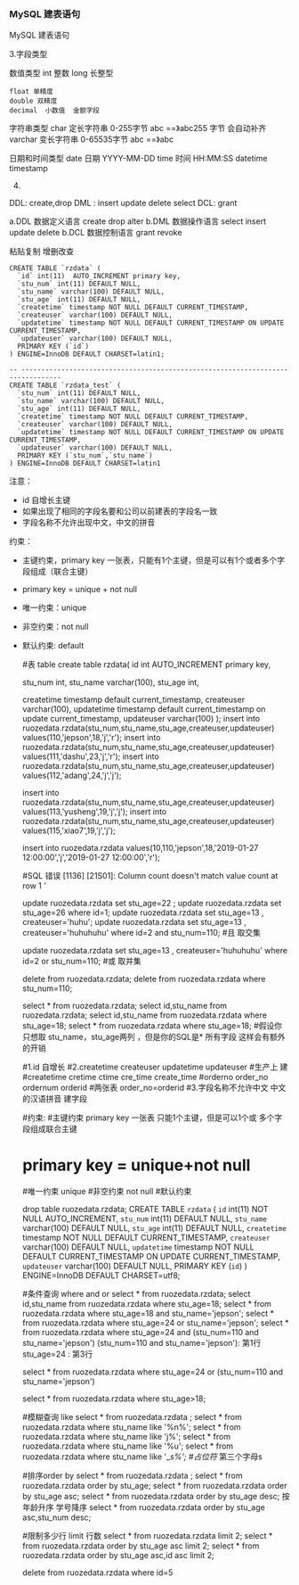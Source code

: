 ### MySQL 建表语句
MySQL 建表语句

3.字段类型

数值类型
	int  整数
	long 长整型 

    float 单精度
    double 双精度
    decimal  小数值  金额字段

字符串类型
char    定长字符串 0-255字节    abc    ==》abc255 字节 会自动补齐   
varchar 变长字符串 0-65535字节  abc    ==》abc

日期和时间类型
date 日期 YYYY-MM-DD
time 时间 HH:MM:SS
datetime 
timestamp    



4.
DDL: create,drop
DML : insert update delete select
DCL: grant

a.DDL 数据定义语言  create  drop  alter
b.DML 数据操作语言  select  insert                           update  delete
b.DCL 数据控制语言  grant   revoke

粘贴复制 增删改查

    CREATE TABLE `rzdata` (
      `id` int(11)  AUTO_INCREMENT primary key,
      `stu_num` int(11) DEFAULT NULL,
      `stu_name` varchar(100) DEFAULT NULL,
      `stu_age` int(11) DEFAULT NULL,
      `createtime` timestamp NOT NULL DEFAULT CURRENT_TIMESTAMP,
      `createuser` varchar(100) DEFAULT NULL,
      `updatetime` timestamp NOT NULL DEFAULT CURRENT_TIMESTAMP ON UPDATE CURRENT_TIMESTAMP,
      `updateuser` varchar(100) DEFAULT NULL,
      PRIMARY KEY (`id`)
    ) ENGINE=InnoDB DEFAULT CHARSET=latin1;
    
    -- --------------------------------------------------------------------------------
    CREATE TABLE `rzdata_test` (
      `stu_num` int(11) DEFAULT NULL,
      `stu_name` varchar(100) DEFAULT NULL,
      `stu_age` int(11) DEFAULT NULL,
      `createtime` timestamp NOT NULL DEFAULT CURRENT_TIMESTAMP,
      `createuser` varchar(100) DEFAULT NULL,
      `updatetime` timestamp NOT NULL DEFAULT CURRENT_TIMESTAMP ON UPDATE CURRENT_TIMESTAMP,
      `updateuser` varchar(100) DEFAULT NULL,
      PRIMARY KEY (`stu_num`,`stu_name`)
    ) ENGINE=InnoDB DEFAULT CHARSET=latin1



注意：

- id 自增长主键
- 如果出现了相同的字段名要和公司以前建表的字段名一致
- 字段名称不允许出现中文，中文的拼音

约束：

- 主键约束，primary key 一张表，只能有1个主键，但是可以有1个或者多个字段组成（联合主键）
- primary key = unique + not null
- 唯一约束：unique
- 非空约束：not null 
- 默认约束: default



    #表 table
    create table rzdata(
    id int AUTO_INCREMENT primary key,
    
    stu_num  int,
    stu_name varchar(100),
    stu_age  int,
    
    createtime timestamp default current_timestamp,
    createuser  varchar(100),
    updatetime timestamp default current_timestamp on update current_timestamp,
    updateuser  varchar(100)
    );
    insert into ruozedata.rzdata(stu_num,stu_name,stu_age,createuser,updateuser) 
    values(110,'jepson',18,'j','r');
    insert into ruozedata.rzdata(stu_num,stu_name,stu_age,createuser,updateuser) 
    values(111,'dashu',23,'j','r');
    insert into ruozedata.rzdata(stu_num,stu_name,stu_age,createuser,updateuser) 
    values(112,'adang',24,'j','j');
    
    insert into ruozedata.rzdata(stu_num,stu_name,stu_age,createuser,updateuser) 
    values(113,'yusheng',19,'j','j');
    insert into ruozedata.rzdata(stu_num,stu_name,stu_age,createuser,updateuser) 
    values(115,'xiao7',19,'j','j');
    
    
    insert into ruozedata.rzdata
    values(10,110,'jepson',18,'2019-01-27 12:00:00','j','2019-01-27 12:00:00','r');
    
    #SQL 错误 [1136] [21S01]: Column count doesn't match value count at row 1 '
    
    
    update ruozedata.rzdata set stu_age=22 ;
    update ruozedata.rzdata set stu_age=26 where id=1;
    update ruozedata.rzdata set stu_age=13 , createuser='huhu'; 
    update ruozedata.rzdata set stu_age=13 , createuser='huhuhuhu' 
    where id=2 and stu_num=110; #且  取交集
    
    update ruozedata.rzdata set stu_age=13 , createuser='huhuhuhu' 
    where id=2 or stu_num=110;  #或 取并集
    
    delete from ruozedata.rzdata; 
    delete from ruozedata.rzdata where stu_num=110;
    
    
    select * from ruozedata.rzdata;
    select id,stu_name from ruozedata.rzdata;
    select id,stu_name from ruozedata.rzdata where stu_age=18;
    select * from ruozedata.rzdata where stu_age=18;
    #假设你只想取 stu_name，stu_age两列 ，但是你的SQL是* 所有字段 这样会有额外的开销
    
    
    #1.id 自增长 
    #2.createtime  createuser updatetime updateuser
    #生产上 建
    #createtime cretime  ctime  cre_time create_time
    #orderno order_no  ordernum orderid
    #两张表  order_no=orderid
    #3.字段名称不允许中文  中文的汉语拼音 建字段
    
    #约束: 
    #主键约束  primary key 一张表 只能1个主键，但是可以1个或 多个字段组成联合主键
    #  primary key = unique+not null
    
    #唯一约束  unique
    #非空约束  not null
    #默认约束  
    
    drop table ruozedata.rzdata;
    CREATE TABLE `rzdata` (
      `id` int(11) NOT NULL AUTO_INCREMENT,
      `stu_num` int(11) DEFAULT NULL,
      `stu_name` varchar(100) DEFAULT NULL,
      `stu_age` int(11) DEFAULT NULL,
      `createtime` timestamp NOT NULL DEFAULT CURRENT_TIMESTAMP,
      `createuser` varchar(100) DEFAULT NULL,
      `updatetime` timestamp NOT NULL DEFAULT CURRENT_TIMESTAMP ON UPDATE CURRENT_TIMESTAMP,
      `updateuser` varchar(100) DEFAULT NULL,
      PRIMARY KEY (`id`)
    ) ENGINE=InnoDB DEFAULT CHARSET=utf8;
    
    
    #条件查询 where  and  or
    select * from ruozedata.rzdata;
    select id,stu_name from ruozedata.rzdata where stu_age=18;
    select * from ruozedata.rzdata where stu_age=18 and  stu_name='jepson';
    select * from ruozedata.rzdata where stu_age=24 or  stu_name='jepson';
    select * from ruozedata.rzdata where stu_age=24 and (stu_num=110 and stu_name='jepson')
    (stu_num=110 and stu_name='jepson'): 第1行
    stu_age=24 : 第3行
    
    select * from ruozedata.rzdata where stu_age=24 or (stu_num=110 and stu_name='jepson')
    
    select * from ruozedata.rzdata where stu_age>18;
    
    #模糊查询 like 
    select * from ruozedata.rzdata ;
    select * from ruozedata.rzdata where stu_name like '%n%';
    select * from ruozedata.rzdata where stu_name like 'j%';
    select * from ruozedata.rzdata where stu_name like '%u';
    select * from ruozedata.rzdata where stu_name like '__s%'; #占位符_  第三个字母s
    
    #排序order by 
    select * from ruozedata.rzdata ;
    select * from ruozedata.rzdata order by stu_age;
    select * from ruozedata.rzdata order by stu_age asc;
    select * from ruozedata.rzdata order by stu_age desc;
    按年龄升序  学号降序
    select * from ruozedata.rzdata order by stu_age asc,stu_num desc;
    
    #限制多少行 limit 行数
    select * from ruozedata.rzdata limit 2;
    select * from ruozedata.rzdata order by stu_age asc limit 2;
    select * from ruozedata.rzdata order by stu_age asc,id asc limit 2;
    
    delete  from ruozedata.rzdata where id=5
    
    
